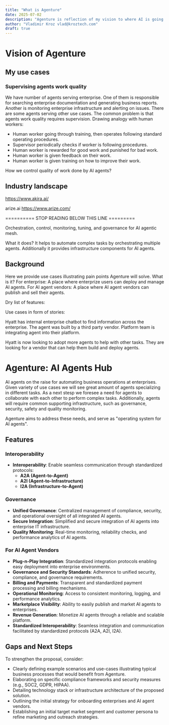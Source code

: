 ```yaml
---
title: "What is Agenture"
date: 2025-07-02
description: "Agenture is reflection of my vision to where AI is going in the industry."
author: "Vladimir Kroz vlad@kroztech.com"
draft: true
---
```


# Vision of Agenture


## My use cases

### Supervising agents work quality

We have number of agents serving enterprise. One of them is responsible for searching enterprise documentation and generating business reports. Another is monitoring enterprise infrastructure and alerting on issues. There are some agents serving other use cases. 
The common problem is that agents work quality requires supervision. 
Drawing analogy with human workers:
- Human worker going through training, then operates following standard operating procedures. 
- Supervisor periodically checks if worker is following procedures. 
- Human worker is rewarded for good work and punished for bad work. 
- Human worker is given feedback on their work.
- Human worker is given training on how to improve their work.

How we control quality of work done by AI agents?







## Industry landscape

https://www.akira.ai/

arize.ai
https://www.arize.com/






========== STOP READING BELOW THIS LINE =========

Orchestration, control, monitoring, tuning, and governance for AI agentic mesh.

What it does? It helps to automate complex tasks by orchestrating multiple agents. Additionally it provides infrastructure components for AI agents.


## Background
Here we provide use cases illustrating pain points Agenture will solve. 
What is it?
For enterprise: A place where enterprize users can deploy and manage AI agents.
For AI agent vendors: A place where AI agent vendors can publish and sell their agents.

Dry list of features:
<!-- - Agent marketplace
- Agent deployment
- Agent management
- Agent monitoring
- Agent billing
- Agent security
- Agent governance
- Agent collaboration
- Agent interoperability -->



Use cases in form of stories:

Hyatt has internal enterprise chatbot to find information across the enterprise. 
The agent was built by a third party vendor. Platform team is integrating agent into their platform.

Hyatt is now looking to adopt more agents to help with other tasks. They are looking for a vendor that can help them build and deploy agents.







# Agenture: AI Agents Hub

AI agents on the raise for automating business operations at enterprises. Given variety of use cases we will see great amount of agents specializing in different tasks. As a next stesp we foresee a need for agents to collaborate with each other to perform complex tasks. Additionally, agents will require common supporting infrastructure, such as governance, security, safety and quality monitoring. 

Agenture aims to address these needs, and serve as "operating system for AI agents".

## Features

### Interoperability
- **Interoperability**: Enable seamless communication through standardized protocols:
  - **A2A (Agent-to-Agent)**
  - **A2I (Agent-to-Infrastructure)**
  - **I2A (Infrastructure-to-Agent)**

### Governance
- **Unified Governance**: Centralized management of compliance, security, and operational oversight of all integrated AI agents.
- **Secure Integration**: Simplified and secure integration of AI agents into enterprise IT infrastructure.
- **Quality Monitoring**: Real-time monitoring, reliability checks, and performance analytics of AI agents.

### For AI Agent Vendors
- **Plug-n-Play Integration**: Standardized integration protocols enabling easy deployment into enterprise environments.
- **Governance and Security Standards**: Adherence to unified security, compliance, and governance requirements.
- **Billing and Payments**: Transparent and standardized payment processing and billing mechanisms.
- **Operational Monitoring**: Access to consistent monitoring, logging, and performance analytics.
- **Marketplace Visibility**: Ability to easily publish and market AI agents to enterprises.
- **Revenue Generation**: Monetize AI agents through a reliable and scalable platform.
- **Standardized Interoperability**: Seamless integration and communication facilitated by standardized protocols (A2A, A2I, I2A).

## Gaps and Next Steps
To strengthen the proposal, consider:
- Clearly defining example scenarios and use-cases illustrating typical business processes that would benefit from Agenture.
- Elaborating on specific compliance frameworks and security measures (e.g., SOC2, GDPR, HIPAA).
- Detailing technology stack or infrastructure architecture of the proposed solution.
- Outlining the initial strategy for onboarding enterprises and AI agent vendors.
- Establishing an initial target market segment and customer persona to refine marketing and outreach strategies.

